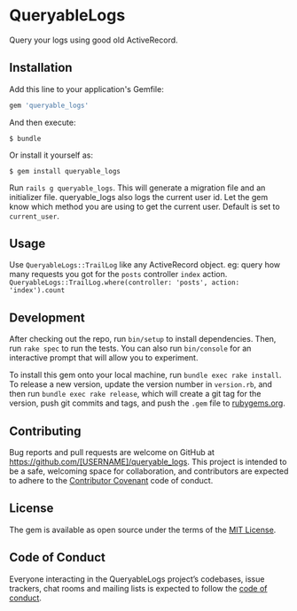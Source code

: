 # QueryableLogs

Query your logs using good old ActiveRecord.

## Installation

Add this line to your application's Gemfile:

```ruby
gem 'queryable_logs'
```

And then execute:

    $ bundle

Or install it yourself as:

    $ gem install queryable_logs

Run `rails g queryable_logs`. This will generate a migration file and an initializer file. queryable_logs also logs the current user id. Let the gem know which method you are using to get the current user. Default is set to `current_user`.

## Usage

Use `QueryableLogs::TrailLog` like any ActiveRecord object.
eg: query how many requests you got for the `posts` controller `index` action. `QueryableLogs::TrailLog.where(controller: 'posts', action: 'index').count`

## Development

After checking out the repo, run `bin/setup` to install dependencies. Then, run `rake spec` to run the tests. You can also run `bin/console` for an interactive prompt that will allow you to experiment.

To install this gem onto your local machine, run `bundle exec rake install`. To release a new version, update the version number in `version.rb`, and then run `bundle exec rake release`, which will create a git tag for the version, push git commits and tags, and push the `.gem` file to [rubygems.org](https://rubygems.org).

## Contributing

Bug reports and pull requests are welcome on GitHub at https://github.com/[USERNAME]/queryable_logs. This project is intended to be a safe, welcoming space for collaboration, and contributors are expected to adhere to the [Contributor Covenant](http://contributor-covenant.org) code of conduct.

## License

The gem is available as open source under the terms of the [MIT License](https://opensource.org/licenses/MIT).

## Code of Conduct

Everyone interacting in the QueryableLogs project’s codebases, issue trackers, chat rooms and mailing lists is expected to follow the [code of conduct](https://github.com/[USERNAME]/queryable_logs/blob/master/CODE_OF_CONDUCT.md).
